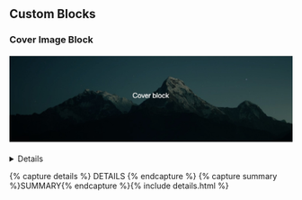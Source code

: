 # <!-- Custom Blocks -->

## Custom Blocks

<!-- Sample block description -->
### Cover Image Block

![Cover Block](./img/block-cover.jpg)
<details>
<summary>Details</summary>
<p>Cover Image is a bold image block with an optional title.</p>

<ol>
<li>Click on the (+) icon and search for "Cover Image" and click it.</li>
<li>Simply hit "Enter" key at the end of content and you will get a new paragraph
block automatically added. Then you need to type "/" you will see an autocomplete
menu with the list of available blocks. Just type cover image and you will notice
the block. Hit enter or click on the cover image block. </li>
<li>Once you have added the cover image block, you will see a placeholder with
two buttons to add the background image. You can choose an image from media library
or upload from your computer.</li>
</ol>

</details>

{% capture details %}
DETAILS
{% endcapture %}
{% capture summary %}SUMMARY{% endcapture %}{% include details.html %}
